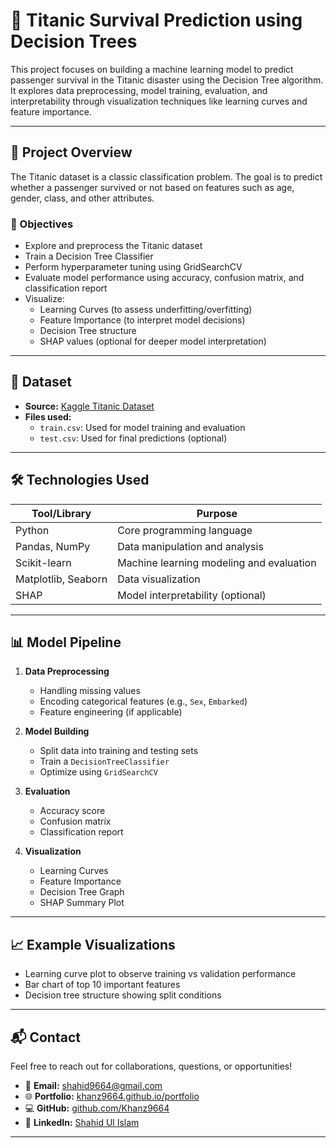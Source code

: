 # 🚢 Titanic Survival Prediction using Decision Trees

This project focuses on building a machine learning model to predict passenger survival in the Titanic disaster using the Decision Tree algorithm. It explores data preprocessing, model training, evaluation, and interpretability through visualization techniques like learning curves and feature importance.

---

## 📌 Project Overview

The Titanic dataset is a classic classification problem. The goal is to predict whether a passenger survived or not based on features such as age, gender, class, and other attributes.

### 🎯 Objectives
- Explore and preprocess the Titanic dataset
- Train a Decision Tree Classifier
- Perform hyperparameter tuning using GridSearchCV
- Evaluate model performance using accuracy, confusion matrix, and classification report
- Visualize:
  - Learning Curves (to assess underfitting/overfitting)
  - Feature Importance (to interpret model decisions)
  - Decision Tree structure
  - SHAP values (optional for deeper model interpretation)

---

## 📁 Dataset

- **Source:** [Kaggle Titanic Dataset](https://www.kaggle.com/c/titanic/data)
- **Files used:**
  - `train.csv`: Used for model training and evaluation
  - `test.csv`: Used for final predictions (optional)

---

## 🛠️ Technologies Used

| Tool/Library         | Purpose                                  |
|----------------------|-------------------------------------------|
| Python               | Core programming language                |
| Pandas, NumPy        | Data manipulation and analysis           |
| Scikit-learn         | Machine learning modeling and evaluation |
| Matplotlib, Seaborn  | Data visualization                       |
| SHAP                 | Model interpretability (optional)        |

---

## 📊 Model Pipeline

1. **Data Preprocessing**
   - Handling missing values
   - Encoding categorical features (e.g., `Sex`, `Embarked`)
   - Feature engineering (if applicable)

2. **Model Building**
   - Split data into training and testing sets
   - Train a `DecisionTreeClassifier`
   - Optimize using `GridSearchCV`

3. **Evaluation**
   - Accuracy score
   - Confusion matrix
   - Classification report

4. **Visualization**
   - Learning Curves
   - Feature Importance
   - Decision Tree Graph
   - SHAP Summary Plot

---

## 📈 Example Visualizations

- Learning curve plot to observe training vs validation performance
- Bar chart of top 10 important features
- Decision tree structure showing split conditions

---

## 📬 Contact

Feel free to reach out for collaborations, questions, or opportunities!

- 📧 **Email:** [shahid9664@gmail.com](mailto:shahid9664@gmail.com)  
- 🌐 **Portfolio:** [khanz9664.github.io/portfolio](https://khanz9664.github.io/portfolio)  
- 💻 **GitHub:** [github.com/Khanz9664](https://github.com/Khanz9664)  
- 🔗 **LinkedIn:** [Shahid Ul Islam](https://www.linkedin.com/in/shahid-ul-islam-13650998/)

---
